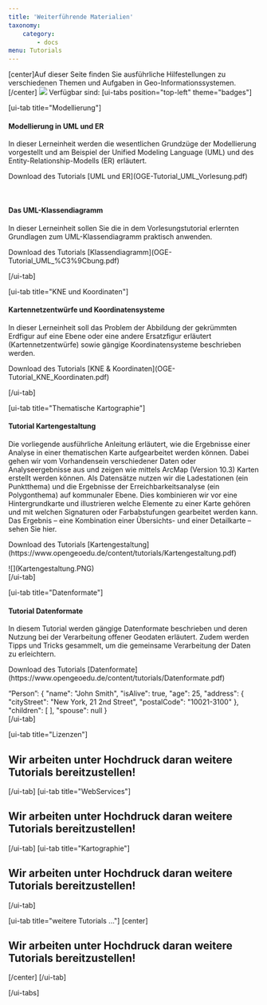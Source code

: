 ```yaml
---
title: 'Weiterführende Materialien'
taxonomy:
    category:
        - docs
menu: Tutorials
---
```


[center]Auf dieser Seite finden Sie ausführliche Hilfestellungen zu verschiedenen Themen und Aufgaben in Geo-Informationssystemen.
[/center]
![](/images/tutorial.png) 
Verfügbar sind:
[ui-tabs position="top-left" theme="badges"]

[ui-tab title="Modellierung"]
<div class="row align-items-center">
    <div class="col-sm-9">
        <h4>Modellierung in UML und ER</h4>
        <p class="text-justify">In dieser Lerneinheit werden die wesentlichen Grundzüge der Modellierung vorgestellt und am Beispiel der Unified Modeling Language (UML) und des Entity-Relationship-Modells (ER) erläutert.</p>
        <p markdown="1">Download des Tutorials [UML und ER](OGE-Tutorial_UML_Vorlesung.pdf)</p>
    </div>
    <div class="col-sm-3" markdown="1"></div>
</div>
<br>
<div class="row align-items-center">
    <div class="col-sm-9">
        <h4>Das UML-Klassendiagramm</h4>
        <p class="text-justify">In dieser Lerneinheit sollen Sie die in dem Vorlesungstutorial erlernten Grundlagen zum UML-Klassendiagramm praktisch anwenden.</p>
        <p markdown="1">Download des Tutorials [Klassendiagramm](OGE-Tutorial_UML_%C3%9Cbung.pdf)</p>
    </div>
    <div class="col-sm-3" markdown="1"></div>
</div>
[/ui-tab] 

[ui-tab title="KNE und Koordinaten"]
<div class="row align-items-center">
    <div class="col-sm-9">
        <h4>Kartennetzentwürfe und Koordinatensysteme</h4>
        <p class="text-justify">In dieser Lerneinheit soll das Problem der Abbildung der gekrümmten Erdfigur auf eine Ebene oder eine andere Ersatzfigur erläutert (Kartennetzentwürfe) sowie gängige Koordinatensysteme beschrieben werden.</p>
        <p markdown="1">Download des Tutorials [KNE & Koordinaten](OGE-Tutorial_KNE_Koordinaten.pdf)</p>
    </div>
    <div class="col-sm-3" markdown="1"></div>
</div>

[/ui-tab] 

[ui-tab title="Thematische Kartographie"]
<div class="row align-items-center">
    <div class="col-sm-9">
        <h4>Tutorial Kartengestaltung</h4>
        <p class="text-justify">Die vorliegende ausführliche Anleitung erläutert, wie die Ergebnisse einer Analyse in einer thematischen Karte aufgearbeitet
            werden können. Dabei gehen wir vom Vorhandensein verschiedener Daten oder Analyseergebnisse aus und zeigen wie
            mittels ArcMap (Version 10.3) Karten erstellt werden können. Als Datensätze nutzen wir die Ladestationen (ein
            Punktthema) und die Ergebnisse der Erreichbarkeitsanalyse (ein Polygonthema) auf kommunaler Ebene. Dies kombinieren
            wir vor eine Hintergrundkarte und illustrieren welche Elemente zu einer Karte gehören und mit welchen Signaturen
            oder Farbabstufungen gearbeitet werden kann. Das Ergebnis – eine Kombination einer Übersichts- und einer Detailkarte
            – sehen Sie hier. </p>
        <p markdown="1">Download des Tutorials [Kartengestaltung](https://www.opengeoedu.de/content/tutorials/Kartengestaltung.pdf)</p>
    </div>
    <div class="col-sm-3" markdown="1">![](Kartengestaltung.PNG)</div>
</div>
[/ui-tab] 

[ui-tab title="Datenformate"]
<div class="row align-items-center">
    <div class="col-sm-6">
        <h4>Tutorial Datenformate</h4>
        <p class="text-justify">
            In diesem Tutorial werden gängige Datenformate beschrieben und deren Nutzung bei der Verarbeitung offener Geodaten erläutert.
            Zudem werden Tipps und Tricks gesammelt, um die gemeinsame Verarbeitung der Daten zu erleichtern.
        </p>
        <p markdown="1">Download des Tutorials [Datenformate](https://www.opengeoedu.de/content/tutorials/Datenformate.pdf)</p>
    </div>
    <div class="col-sm-6" markdown="1">
        “Person”: {
            "name": "John Smith",
            "isAlive": true,
            "age": 25,
            "address": {
                "cityStreet": "New York, 21 2nd Street",
                "postalCode": "10021-3100" 
                },
            "children": [ ],
            "spouse": null 
        }
    </div>
</div>
[/ui-tab]

[ui-tab title="Lizenzen"]
## Wir arbeiten unter Hochdruck daran weitere Tutorials bereitzustellen!

[/ui-tab] 
[ui-tab title="WebServices"]
## Wir arbeiten unter Hochdruck daran weitere Tutorials bereitzustellen!

[/ui-tab] 
[ui-tab title="Kartographie"]
## Wir arbeiten unter Hochdruck daran weitere Tutorials bereitzustellen!

[/ui-tab] 

[ui-tab title="weitere Tutorials ..."]
[center]
## Wir arbeiten unter Hochdruck daran weitere Tutorials bereitzustellen!
[/center]
[/ui-tab] 

[/ui-tabs]
